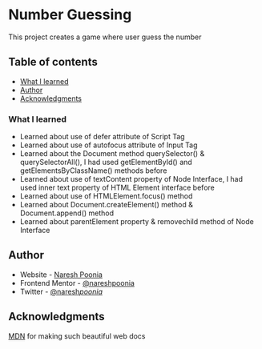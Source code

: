# Number Guessing

This project creates a game where user guess the number

## Table of contents

- [What I learned](#what-i-learned)
- [Author](#author)
- [Acknowledgments](#acknowledgments)

### What I learned

- Learned about use of defer attribute of Script Tag
- Learned about use of autofocus attribute of Input Tag
- Learned about the Document method querySelector() & querySelectorAll(), I had used getElementById() and getElementsByClassName() methods before
- Learned about use of textContent property of Node Interface, I had used inner text property of HTML Element interface before
- Learned about use of HTMLElement.focus() method
- Learned about Document.createElement() method & Document.append() method
- Learned about parentElement property & removechild method of Node Interface

## Author

- Website - [Naresh Poonia](https://www.nareshpoonia.com)
- Frontend Mentor - [@nareshpoonia](https://www.frontendmentor.io/profile/nareshpoonia)
- Twitter - [@naresh*poonia*](https://twitter.com/naresh_poonia_)

## Acknowledgments

[MDN](https://developer.mozilla.org/en-US/) for making such beautiful web docs
